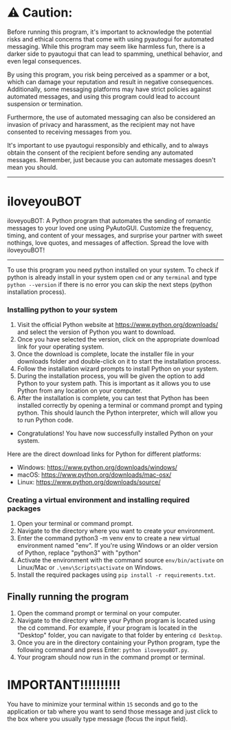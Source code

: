 # :warning: Caution:
Before running this program, it's important to acknowledge the potential risks and ethical concerns that come with using pyautogui for automated messaging. While this program may seem like harmless fun, there is a darker side to pyautogui that can lead to spamming, unethical behavior, and even legal consequences.

By using this program, you risk being perceived as a spammer or a bot, which can damage your reputation and result in negative consequences. Additionally, some messaging platforms may have strict policies against automated messages, and using this program could lead to account suspension or termination.

Furthermore, the use of automated messaging can also be considered an invasion of privacy and harassment, as the recipient may not have consented to receiving messages from you.

It's important to use pyautogui responsibly and ethically, and to always obtain the consent of the recipient before sending any automated messages. Remember, just because you can automate messages doesn't mean you should.

---

# iloveyouBOT
iloveyouBOT: A Python program that automates the sending of romantic messages to your loved one using PyAutoGUI. Customize the frequency, timing, and content of your messages, and surprise your partner with sweet nothings, love quotes, and messages of affection. Spread the love with iloveyouBOT!

---

To use this program you need python installed on your system. To check if python is already install in your system open `cmd` or any `terminal` and type `python --version` if there is no error you can skip the next steps (python installation process).

###  Installing python to your system

1. Visit the official Python website at https://www.python.org/downloads/ and select the version of Python you want to download.
2. Once you have selected the version, click on the appropriate download link for your operating system.
3. Once the download is complete, locate the installer file in your downloads folder and double-click on it to start the installation process.
4. Follow the installation wizard prompts to install Python on your system.
5. During the installation process, you will be given the option to add Python to your system path. This is important as it allows you to use Python from any location on your computer.
6. After the installation is complete, you can test that Python has been installed correctly by opening a terminal or command prompt and typing python. This should launch the Python interpreter, which will allow you to run Python code.

- Congratulations! You have now successfully installed Python on your system.

Here are the direct download links for Python for different platforms:
- Windows: https://www.python.org/downloads/windows/
- macOS: https://www.python.org/downloads/mac-osx/
- Linux: https://www.python.org/downloads/source/

### Creating a virtual environment and installing required packages

1. Open your terminal or command prompt.
2. Navigate to the directory where you want to create your environment.
3. Enter the command python3 -m venv env to create a new virtual environment named "env". If you're using Windows or an older version of Python, replace "python3" with "python"
4. Activate the environment with the command source `env/bin/activate` on Linux/Mac or `.\env\Scripts\activate` on Windows.
5. Install the required packages using `pip install -r requirements.txt`.

## Finally running the program

1. Open the command prompt or terminal on your computer.
2. Navigate to the directory where your Python program is located using the cd command. For example, if your program is located in the "Desktop" folder, you can navigate to that folder by entering `cd Desktop`.
3. Once you are in the directory containing your Python program, type the following command and press Enter: `python iloveyouBOT.py`.
4. Your program should now run in the command prompt or terminal.

# IMPORTANT!!!!!!!!!!

You have to minimize your terminal within `15` seconds and go to the application or tab where you want to send those message and just click to the box where you usually type message (focus the input field).

